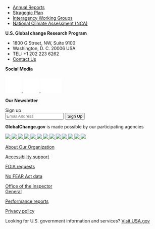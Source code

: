 
<footer class="usa-footer">
    <div class="usa-footer__primary-section">
        <div class="grid-container">
            <nav class="usa-footer__nav" aria-label="Footer navigation">
                <ul class="grid-row grid-gap">
                    <li class="
              mobile-lg:grid-col-auto
              usa-footer__primary-content
            ">
                        <a class="usa-footer__primary-link" href="javascript:void(0);"> Annual Reports</a>
                    </li>
                    <li class="
              mobile-lg:grid-col-auto
              usa-footer__primary-content
            ">
                        <a class="usa-footer__primary-link" href="javascript:void(0);">Stragegic Plan</a>
                    </li>
                    <li class="
              mobile-lg:grid-col-auto
              usa-footer__primary-content
            ">
                        <a class="usa-footer__primary-link" href="javascript:void(0);">Interagency Working Groups</a>
                    </li>
                    <li class="
              mobile-lg:grid-col-auto
              usa-footer__primary-content
            ">
                        <a class="usa-footer__primary-link" href="javascript:void(0);">National Climate Assessment
                            (NCA)</a>
                    </li>
                </ul>
            </nav>
        </div>
    </div>
    <div class="usa-footer__secondary-section">
        <div class="grid-container">
            <div class="grid-row grid-gap">
                <div class="
              usa-footer__logo
              grid-row
              mobile-lg:grid-col-auto desktop:grid-col-5 mobile-lg:margin-bottom-2">
                    <div class="mobile-lg:grid-col-12">
                        <p class="margin-0"><strong>U.S. Global change Research Program</strong></p>
                        <ul class="add-list-reset margin-0">
                            <li>1800 G Street, NW, Suite 9100</li>
                            <li>Washington, D. C. 20006 USA</li>
                            <li>TEL: +1 202 223 6262</li>
                            <li><a href="mailto:">Contact Us</a></li>
                        </ul>
                    </div>
                </div>
                <div class="mobile-lg:grid-col-12 desktop:grid-col-3 mobile-lg:margin-bottom-2">
                    <p class="margin-0"><strong>Social Media</strong></p>
                    <div class="social-media-icons">
                        <a href="">
                            <img src="../../assets/../../assets/icons/icon-facebook.svg">
                        </a>
                        <a href="">
                            <img src="../../assets/../../assets/icons/icon-twitter.svg">
                        </a>
                        <a href="">
                            <img src="../../assets/../../assets/icons/icon-youTube.svg">
                        </a>
                    </div>
                </div>
                <div class="mobile-lg:grid-col-12 desktop:grid-col-4 mobile-lg:margin-bottom-2">
                    <p class="margin-0"><strong>Our Newsletter</strong></p>
                    <section aria-label="Newsletter component">
                        <form class="usa-search" role="email">
                            <label class="usa-sr-only" for="email-field">Sign up</label>
                            <div class="newsletter">
                                <input class="usa-input" id="email-field" type="email" name="Sign up"
                                    placeholder="Email Address" />
                                <button class="usa-button" type="submit">
                                    <span class="usa-search__submit-text">Sign Up </span>
                                </button>
                            </div>
                        </form>
                    </section>
                </div>
            </div>
        </div>
    </div>
    <div class="usa-footer__tertiary-section">
        <div class="grid-container">
            <div class="grid-row grid-gap-lg flex-align-center">
                <div class="desktop:grid-col-12">
                    <div>
                        <p class="text-center padding-bottom-2">
                            <strong>GlobalChange.gov</strong> is made possible by our participating agencies
                        </p>
                    </div>
                </div>
                <div class="desktop:grid-col-12 seals-home">
                    <div class="grid-row flex-justify-center">
                        <a href="">
                            <img src="../../assets/customImages/seals/USDA-110px.png" />
                        </a>
                        <a href="">
                            <img src="../../assets/customImages/seals/DOC-110px.png" />
                        </a>
                        <a href="">
                            <img src="../../assets/customImages/seals/DOD-110px.png" />
                        </a>
                        <a href="">
                            <img src="../../assets/customImages/seals/DOE-110px.png" />
                        </a>
                        <a href="">
                            <img src="../../assets/customImages/seals/HHS-110px.png" />
                        </a>
                        <a href="">
                            <img src="../../assets/customImages/seals/DOI-110px.png" />
                        </a>
                        <a href="">
                            <img src="../../assets/customImages/seals/DOS-110px.png" />
                        </a>
                        <a href="">
                            <img src="../../assets/customImages/seals/DOT-110px.png" />
                        </a>
                        <a href="">
                            <img src="../../assets/customImages/seals/EPA-110px.png" />
                        </a>
                        <a href="">
                            <img src="../../assets/customImages/seals/NASA-110px.png" />
                        </a>
                        <a href="">
                            <img src="../../assets/customImages/seals/NSF-110px.png" />
                        </a>
                        <a href="">
                            <img src="../../assets/customImages/seals/Smithsonian.png" />
                        </a>
                        <a href="">
                            <img src="../../assets/customImages/seals/USAID-110px.png" />
                        </a>
                    </div>
                </div>
            </div>
        </div>
    </div>
        <div class="usa-footer__fourth-section">
            <div class="grid-container">
                <div class="grid-row grid-gap-lg">
                    <div class="grid-col-3">
                        <div>
                            <p>
                                <a href="">About Our Organization</a>
                            </p>
                            <p>
                                <a href="">Accessibility support</a>
                            </p>
                        </div>
                    </div>
                    <div class="grid-col-3">
                        <div>
                            <p>
                                <a href="">FOIA requests</a>
                            </p>
                            <p>
                                <a href="">No FEAR Act data</a>
                            </p>
                        </div>
                    </div>
                    <div class="grid-col-3">
                        <div>
                            <p>
                                <a href="">Office of the Inspector <br /> General</a>
                            </p>
                        </div>
                    </div>
                    <div class="grid-col-3">
                        <div>
                            <p>
                                <a href="">Performance reports</a>
                            </p>
                            <p>
                                <a href="">Privacy policy</a>
                            </p>
                        </div>
                    </div>
                </div>
            </div>
        </div>
        <div class="usa-footer__fifth-section">
            <div class="grid-container">
                <div class="grid-row grid-gap-lg">
                    <div class="grid-col-auto">
                        <div>
                            <p class="padding-0">
                                Looking for U.S. government information and services? <a
                                    href="https://www.usa.gov/">Visit USA.gov</a>
                            </p>
                        </div>
                    </div>
                </div>
            </div>
        </div>
</footer>